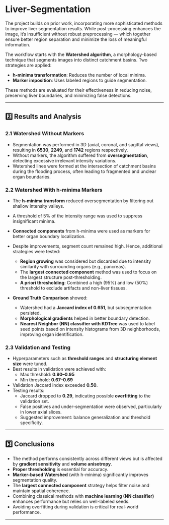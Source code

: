 # Liver-Segmentation
The project builds on prior work, incorporating more sophisticated methods to improve liver segmentation results. While post-processing enhances the image, it’s insufficient without robust preprocessing — which together ensure better region separation and minimize the loss of meaningful information.

The workflow starts with the **Watershed algorithm**, a morphology-based technique that segments images into distinct catchment basins. Two strategies are applied:

- **h-minima transformation**: Reduces the number of local minima.
- **Marker imposition**: Uses labeled regions to guide segmentation.

These methods are evaluated for their effectiveness in reducing noise, preserving liver boundaries, and minimizing false detections.

---

## 2️⃣ Results and Analysis

### 2.1 Watershed Without Markers

- Segmentation was performed in 3D (axial, coronal, and sagittal views), resulting in **6530**, **2249**, and **1742** regions respectively.
- Without markers, the algorithm suffered from **oversegmentation**, detecting excessive irrelevant intensity variations.
- Watershed lines were formed at the intersection of catchment basins during the flooding process, often leading to fragmented and unclear organ boundaries.

### 2.2 Watershed With h-minima Markers

- The **h-minima transform** reduced oversegmentation by filtering out shallow intensity valleys.
- A threshold of 5% of the intensity range was used to suppress insignificant minima.
- **Connected components** from h-minima were used as markers for better organ boundary localization.
- Despite improvements, segment count remained high. Hence, additional strategies were tested:
  - **Region growing** was considered but discarded due to intensity similarity with surrounding organs (e.g., pancreas).
  - The **largest connected component** method was used to focus on the largest structure post-thresholding.
  - **A priori thresholding**: Combined a high (95%) and low (50%) threshold to exclude artifacts and non-liver tissues.

- **Ground Truth Comparison** showed:
  - Watershed had a **Jaccard index of 0.651**, but subsegmentation persisted.
  - **Morphological gradients** helped in better boundary detection.
  - **Nearest Neighbor (NN) classifier with KDTree** was used to label seed points based on intensity histograms from 3D neighborhoods, improving organ identification.

### 2.3 Validation and Testing

- Hyperparameters such as **threshold ranges** and **structuring element size** were tuned.
- Best results in validation were achieved with:
  - Max threshold: **0.90–0.95**
  - Min threshold: **0.67–0.69**
- Validation Jaccard index exceeded **0.50**.
- Testing results:
  - Jaccard dropped to **0.29**, indicating possible **overfitting** to the validation set.
  - False positives and under-segmentation were observed, particularly in lower axial slices.
  - Suggested improvement: balance generalization and threshold specificity.

---

## 3️⃣ Conclusions

- The method performs consistently across different views but is affected by **gradient sensitivity** and **volume anisotropy**.
- **Proper thresholding** is essential for accuracy.
- **Marker-based Watershed** (with h-minima) significantly improves segmentation quality.
- The **largest connected component** strategy helps filter noise and maintain spatial coherence.
- Combining classical methods with **machine learning (NN classifier)** enhances performance but relies on well-labeled seeds.
- Avoiding overfitting during validation is critical for real-world performance.

---

